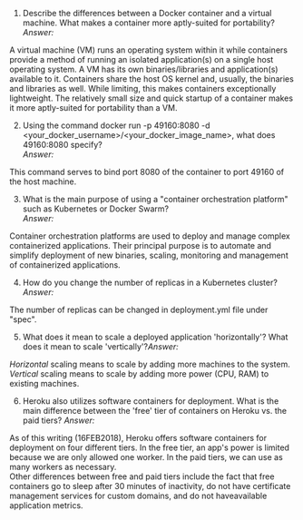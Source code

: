 1.  Describe the differences between a Docker container and a virtual machine. What makes a container more aptly-suited for portability?  
_Answer:_  

  A virtual machine (VM) runs an operating system within it while containers provide a method of running an isolated application(s) on a single host operating system. A VM has its own binaries/libraries and application(s) available to it.  Containers share the host OS kernel and, usually, the binaries and libraries as well. While limiting, this makes containers exceptionally lightweight. The relatively small size and quick startup of a container makes it more aptly-suited for portability than a VM.   


2. Using the command docker run -p 49160:8080 -d <your_docker_username>/<your_docker_image_name>, what does 49160:8080 specify?  
_Answer:_  

 This command serves to bind port 8080 of the container to port 49160 of the host machine.  

3.  What is the main purpose of using a "container orchestration platform" such as Kubernetes or Docker Swarm?  
_Answer:_  

Container orchestration platforms are used to deploy and manage complex containerized applications. Their principal purpose is to automate and simplify deployment of new binaries, scaling, monitoring and management of containerized applications.

4.  How do you change the number of replicas in a Kubernetes cluster?  
_Answer:_  
  
  The number of replicas can be changed in deployment.yml file under "spec".  

5.  What does it mean to scale a deployed application 'horizontally'? What does it mean to scale 'vertically'?_Answer:_   

_*Horizontal*_ scaling means to scale by adding more machines to the system. _*Vertical*_ scaling means to scale by adding more power (CPU, RAM) to existing machines.


6.  Heroku also utilizes software containers for deployment. What is the main difference between the 'free' tier of containers on Heroku vs. the paid tiers? _Answer:_   

As of this writing (16FEB2018), Heroku offers software containers for deployment on four different tiers. In the free tier, an app's power is limited because we are only allowed one worker. In the paid tiers, we can use as many workers as necessary.  
Other differences between free and paid tiers include the fact that free containers go to sleep after 30 minutes of inactivity, do not have certificate management services for custom domains, and do not haveavailable application metrics. 





